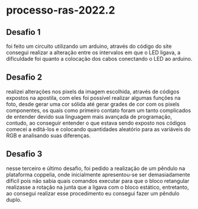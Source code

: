 # processo-ras-2022.2
## Desafio 1 
foi feito um circuito utilizando um arduino, através do código do site consegui realizar a alteração entre os intervalos em que o LED ligava, a dificuldade foi quanto a colocação dos cabos conectando o LED ao arduino.
## Desafio 2 
realizei alterações nos pixels da imagem escolhida, através de códigos expostos na apostila, com eles foi possível realizar algumas funções na foto, desde gerar uma cor sólida até gerar grades de cor com os pixels componentes, os quais como primeiro contato foram um tanto complicados de entender devido sua linguagem mais avançada de programação, contudo, ao conseguir entender o que estava sendo exposto nos códigos comecei a editá-los e colocando quantidades aleatório para as variáveis do RGB e analisando suas diferenças. 
## Desafio 3 
nesse terceiro e último desafio, foi pedido a realização de um pêndulo na plataforma coppelia, onde inicialmente apresentou-se ser demasiadamente dificil pois não sabia quais comandos executar para que o bloco retangular realizasse a rotação na junta que a ligava com o bloco estático, entretanto, ao consegui realizar esse procedimento eu consegui fazer um pêndulo duplo. 
